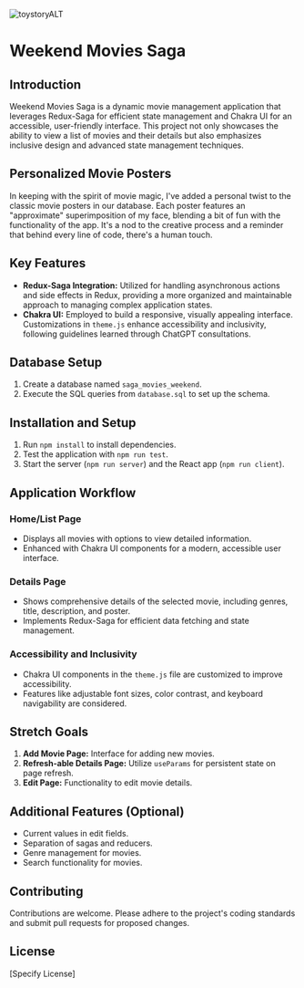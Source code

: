 ![toystoryALT](https://github.com/TyDomben/weekend-movie-sagas/assets/127000572/741a93c3-2733-42fc-99e5-b56f3e9f6314)

# Weekend Movies Saga

## Introduction

Weekend Movies Saga is a dynamic movie management application that leverages Redux-Saga for efficient state management and Chakra UI for an accessible, user-friendly interface. This project not only showcases the ability to view a list of movies and their details but also emphasizes inclusive design and advanced state management techniques.

## Personalized Movie Posters

In keeping with the spirit of movie magic, I've added a personal twist to the classic movie posters in our database. Each poster features an "approximate" superimposition of my face, blending a bit of fun with the functionality of the app. It's a nod to the creative process and a reminder that behind every line of code, there's a human touch.

## Key Features

- **Redux-Saga Integration:** Utilized for handling asynchronous actions and side effects in Redux, providing a more organized and maintainable approach to managing complex application states.
- **Chakra UI:** Employed to build a responsive, visually appealing interface. Customizations in `theme.js` enhance accessibility and inclusivity, following guidelines learned through ChatGPT consultations.

## Database Setup

1. Create a database named `saga_movies_weekend`.
2. Execute the SQL queries from `database.sql` to set up the schema.

## Installation and Setup

1. Run `npm install` to install dependencies.
2. Test the application with `npm run test`.
3. Start the server (`npm run server`) and the React app (`npm run client`).

## Application Workflow

### Home/List Page

- Displays all movies with options to view detailed information.
- Enhanced with Chakra UI components for a modern, accessible user interface.

### Details Page

- Shows comprehensive details of the selected movie, including genres, title, description, and poster.
- Implements Redux-Saga for efficient data fetching and state management.

### Accessibility and Inclusivity

- Chakra UI components in the `theme.js` file are customized to improve accessibility.
- Features like adjustable font sizes, color contrast, and keyboard navigability are considered.

## Stretch Goals

1. **Add Movie Page:** Interface for adding new movies.
2. **Refresh-able Details Page:** Utilize `useParams` for persistent state on page refresh.
3. **Edit Page:** Functionality to edit movie details.

## Additional Features (Optional)

- Current values in edit fields.
- Separation of sagas and reducers.
- Genre management for movies.
- Search functionality for movies.

## Contributing

Contributions are welcome. Please adhere to the project's coding standards and submit pull requests for proposed changes.

## License

[Specify License]
